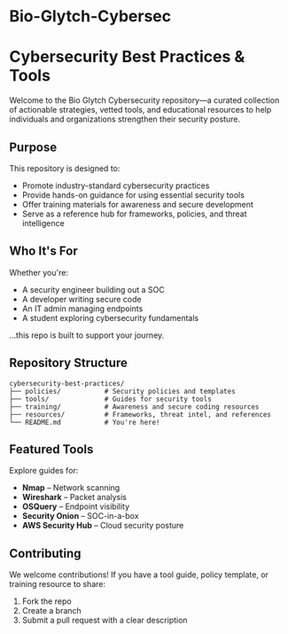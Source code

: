 # Bio-Glytch-Cybersec
# Cybersecurity Best Practices & Tools

Welcome to the Bio Glytch Cybersecurity repository—a curated collection of actionable strategies, vetted tools, and educational resources to help individuals and organizations strengthen their security posture.

## Purpose

This repository is designed to:
- Promote industry-standard cybersecurity practices
- Provide hands-on guidance for using essential security tools
- Offer training materials for awareness and secure development
- Serve as a reference hub for frameworks, policies, and threat intelligence

## Who It's For

Whether you're:
- A security engineer building out a SOC
- A developer writing secure code
- An IT admin managing endpoints
- A student exploring cybersecurity fundamentals

...this repo is built to support your journey.

## Repository Structure

```
cybersecurity-best-practices/
├── policies/           # Security policies and templates
├── tools/              # Guides for security tools
├── training/           # Awareness and secure coding resources
├── resources/          # Frameworks, threat intel, and references
└── README.md           # You're here!
```

## Featured Tools

Explore guides for:
- **Nmap** – Network scanning
- **Wireshark** – Packet analysis
- **OSQuery** – Endpoint visibility
- **Security Onion** – SOC-in-a-box
- **AWS Security Hub** – Cloud security posture

## Contributing

We welcome contributions! If you have a tool guide, policy template, or training resource to share:
1. Fork the repo
2. Create a branch
3. Submit a pull request with a clear description
